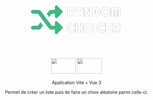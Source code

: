 <div align="center">
  <img height="150px" width="auto" src="./public/RandomChoicerIcon.png" />
</div>

##

<br>
<div align="center">
  <img height="50px" width="80px" src="https://vitejs.dev/logo.svg" /> 
  <img height="50px" width="80px" src="https://cdn.jsdelivr.net/gh/devicons/devicon/icons/vuejs/vuejs-original.svg" />
</div>

<br>

<div align="center">
  Application Vite + Vue 3

  Permet de créer un liste puis de faire un choix aléatoire parmi celle-ci.
</div>

<br>
